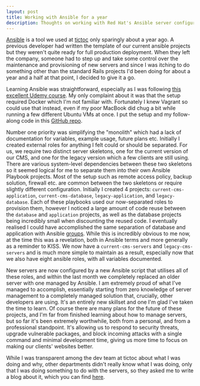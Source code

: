 ```yaml
---
layout: post
title: Working with Ansible for a year
description: Thoughts on working with Red Hat's Ansible server configuration management tool
---
```


[Ansible](https://www.ansible.com/) is a tool we used at
[tictoc](http://tictocdigital.co.uk) only sparingly about a year ago. A previous
developer had written the template of our current ansible projects but they
weren't quite ready for full production deployment.  When they left the company,
someone had to step up and take some control over the maintenance and
provisioning of new servers and since I was itching to do something other than
the standard Rails projects I'd been doing for about a year and a half at that
point, I decided to give it a go.

Learning Ansible was straightforward, especially as I was following [this
excellent Udemy course](https://www.udemy.com/mastering-ansible). My only
complaint about it was that the setup required Docker which I'm not familiar
with. Fortunately I knew Vagrant so could use that instead, even if my poor
MacBook did chug a bit while running a few different Ubuntu VMs at once. I put
the setup and my follow-along code in this [GitHub
repo](https://github.com/RossBarnie/mastering-ansible).

Number one priority was simplifying the "monolith" which had a lack of
documentation for variables, example usage, future plans etc. Initially I
created external roles for anything I felt could or should be separated. For us,
we require two distinct server skeletons, one for the current version of our
CMS, and one for the legacy version which a few clients are still using.
There are various system-level dependencies between these two skeletons so it
seemed logical for me to separate them into their own Ansible Playbook projects.
Most of the setup such as remote access policy, backup solution, firewall etc.
are common between the two skeletons or require slightly different
configuration. Initially I created 4 projects: `current-cms-application`,
`current-cms-database`, `legacy-application`, and `legacy-database`. Each of
these playbooks used our now-separated roles to provision them, however I
noticed a large amount of code reuse between the `database` and `application`
projects, as well as the database projects being incredibly small when
discounting the reused code. I eventually realised I could have accomplished the
same separation of database and application with Ansible
[groups](http://docs.ansible.com/ansible/intro_inventory.html#hosts-and-groups).
While this is incredibly obvious to me now, at the time this was a revelation,
both in Ansible terms and more generally as a reminder to KISS. We now have a
`current-cms-servers` and `legacy-cms-servers` and is much more simple to
maintain as a result, especially now that we also have eight ansible roles, with
all variables documented.

New servers are now configured by a new Ansible script that utilises all of
these roles, and within the last month we completely replaced an older server
with one managed by Ansible. I am extremely proud of what I've managed to
accomplish, essentially starting from zero knowledge of server management to a
completely managed solution that, crucially, other developers are using. It's an
entirely new skillset and one I'm glad I've taken the time to learn. Of course
there are many plans for the future of these projects, and I'm far from finished
learning about how to manage servers, but so far it's been extremely worthwhile,
both from a personal, and from a professional standpoint. It's allowing us to
respond to security threats, upgrade vulnerable packages, and block incoming
attacks with a single command and minimal development time, giving us more time
to focus on making our clients' websites better.

While I was transparent among the dev team at tictoc about what I was doing and
why, other departments didn't really know what I was doing, only that I was
doing something to do with the servers, so they asked me to write a blog about
it, which you can find
[here](http://www.tictocdigital.co.uk/latest/29-ansible-the-answer-to-managing-multiple-servers).
